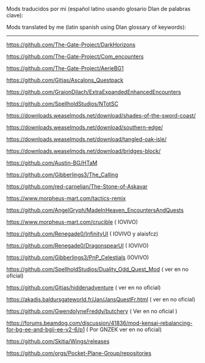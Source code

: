 Mods traducidos por mi (español latino usando glosario Dlan de palabras clave):

Mods translated by me (latin spanish using Dlan glossary of keywords):

-------------------------------------------------------------------------------------------------------------------------

https://github.com/The-Gate-Project/DarkHorizons

https://github.com/The-Gate-Project/Com_encounters

https://github.com/The-Gate-Project/AerieBG1

https://github.com/Gitjas/Ascalons_Questpack

https://github.com/GraionDilach/ExtraExpandedEnhancedEncounters

https://github.com/SpellholdStudios/NTotSC

https://downloads.weaselmods.net/download/shades-of-the-sword-coast/

https://downloads.weaselmods.net/download/southern-edge/

https://downloads.weaselmods.net/download/tangled-oak-isle/

https://downloads.weaselmods.net/download/bridges-block/

https://github.com/Austin-BG/HTaM       

https://github.com/Gibberlings3/The_Calling

https://github.com/red-carnelian/The-Stone-of-Askavar

https://www.morpheus-mart.com/tactics-remix

https://github.com/AngelGryph/MadeInHeaven_EncountersAndQuests

https://www.morpheus-mart.com/crucible  ( IOVIVO)

https://github.com/Renegade0/InfinityUI  ( IOVIVO y alaisfcz)

https://github.com/Renegade0/DragonspearUI ( IOVIVO)

https://github.com/Gibberlings3/PnP_Celestials (IOVIVO)

https://github.com/SpellholdStudios/Duality_Odd_Quest_Mod ( ver en no oficial)

https://github.com/Gitjas/hiddenadventure ( ver en no oficial)

https://akadis.baldursgateworld.fr/Jan/JansQuestFr.html ( ver en no oficial)

https://github.com/GwendolyneFreddy/butchery ( Ver en no oficial )

https://forums.beamdog.com/discussion/41836/mod-kensai-rebalancing-for-bg-ee-and-bgii-ee-v2-6/p1 ( Por GNZEK ver en no oficial)

https://github.com/Skitia/Wings/releases 



























https://github.com/orgs/Pocket-Plane-Group/repositories
